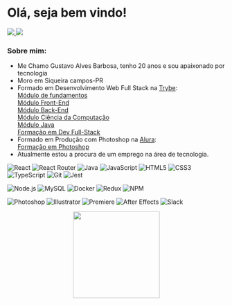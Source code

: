 # Olá, seja bem vindo!

<div>
  <a href = "mailto:unidragorn@gmail.com">
  <img
    src="https://img.shields.io/badge/unidragorn%40gmail.com-black?style=for-the-badge&logo=Gmail&logoColor=red">
  </a>
  <a href = "https://www.linkedin.com/in/gustavoalves-dev/">
  <img
    src="https://img.shields.io/badge/gustavoalves--dev-black?style=for-the-badge&logo=Linkedin&logoColor=blue">
  </a>
<div>

### Sobre mim:

<ul>
  <li>Me Chamo Gustavo Alves Barbosa, tenho 20 anos e sou apaixonado por tecnologia</li>
  <li>Moro em Siqueira campos-PR</li>
  <li>Formado em Desenvolvimento Web Full Stack na <a href="https://www.betrybe.com/">Trybe</a>:<br>
    <a href="https://www.credential.net/13b5bb54-4539-4d04-8d79-7994dcddb03f#gs.8pfi4o" target="_blank" rel="noopener">Módulo de fundamentos</a><br>
    <a href="https://www.credential.net/4b6b2afb-262f-47bf-9587-ae9439ac729e#gs.8pfil3" target="_blank" rel="noopener">Módulo Front-End</a><br>
    <a href="https://www.credential.net/db0ec8e1-248b-4b55-9164-5bcbaeeea699#gs.8pfj7o" target="_blank" rel="noopener">Módulo Back-End</a><br>
    <a href="https://www.credential.net/45b2bbb6-fa7e-4b92-aa69-c9544eefc822#gs.8pfjyx" target="_blank" rel="noopener">Módulo Ciência da Computação</a><br>
    <a href="https://www.credential.net/f49a9d75-79ea-4db9-8439-da23cebd65f1#gs.8pfke4" target="_blank" rel="noopener">Módulo Java</a><br>
    <a href="https://www.credential.net/7316479e-0d0f-48d4-a59b-233831488e9a#gs.8pfkj3" target="_blank" rel="noopener">Formação em Dev Full-Stack</a><br>
  </li>
  <li>Formado em Produção com Photoshop na <a href="https://www.alura.com.br/">Alura</a>:<br>
    <a href="https://cursos.alura.com.br/degree/certificate/5992565c-c27e-4384-900d-979c84a56f22" target="_blank" rel="noopener">Formação em Photoshop</a><br>
  </li>
  <li>Atualmente estou a procura de um emprego na área de tecnologia.</li>
</ul>

![React](https://img.shields.io/badge/React-black?style=for-the-badge&logo=React&logoColor=%2361DAFB)
![React Router](https://img.shields.io/badge/React%20Router-black?style=for-the-badge&logo=React%20Router&logoColor=%23CA4245)
![Java](https://img.shields.io/badge/Java-black?style=for-the-badge&logo=Openjdk&logoColor=%23f89820)
![JavaScript](https://img.shields.io/badge/JavaScript-black?style=for-the-badge&logo=JavaScript&logoColor=%23F7DF1E)
![HTML5](https://img.shields.io/badge/HTML5-black?style=for-the-badge&logo=HTML5&logoColor=%23E34F26)
![CSS3](https://img.shields.io/badge/CSS3-black?style=for-the-badge&logo=CSS3&logoColor=%231572B6)
![TypeScript](https://img.shields.io/badge/TypeScript-black?style=for-the-badge&logo=TypeScript&logoColor=%233178C6)
![Git](https://img.shields.io/badge/Git-black?style=for-the-badge&logo=Git&logoColor=%23F05032)
![Jest](https://img.shields.io/badge/Jest-black?style=for-the-badge&logo=Jest&logoColor=%23C21325)

![Node.js](https://img.shields.io/badge/Node.js-black?style=for-the-badge&logo=Node.js&logoColor=%235FA04E)
![MySQL](https://img.shields.io/badge/MySQL-black?style=for-the-badge&logo=MySQL&logoColor=%234479A1)
![Docker](https://img.shields.io/badge/Docker-black?style=for-the-badge&logo=Docker&logoColor=%232496ED)
![Redux](https://img.shields.io/badge/Redux-black?style=for-the-badge&logo=Redux&logoColor=%23764ABC)
![NPM](https://img.shields.io/badge/NPM-black?style=for-the-badge&logo=NPM&logoColor=%23CB3837)

![Photoshop](https://img.shields.io/badge/Photoshop-black?style=for-the-badge&logo=Adobe%20Photoshop&logoColor=%2331A8FF)
![Illustrator](https://img.shields.io/badge/illustrator-black?style=for-the-badge&logo=Adobe%20Illustrator&logoColor=%23FF9A00)
![Premiere](https://img.shields.io/badge/Premiere-black?style=for-the-badge&logo=Adobe%20Premiere%20Pro&logoColor=%239999FF)
![After Effects](https://img.shields.io/badge/After%20Effects-black?style=for-the-badge&logo=adobeaftereffects&logoColor=%239999FF)
![Slack](https://img.shields.io/badge/Slack-black?style=for-the-badge&logo=Slack&logoColor=%234A154B)

<div align="center">
  <a href="https://github.com/Unidracode">
  <img height="200cm" src="https://github-readme-stats.vercel.app/api/top-langs/?username=Unidracode&theme=github_dark$show_icons=true">
</div>
